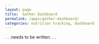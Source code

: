 ```yaml
---
layout: page
title:  Gather Dashboard
permalink: /apps/gather-dashboard/
categories: nutrition tracking, dashboard
---
```


. . .needs to be written. . .